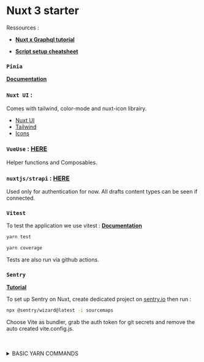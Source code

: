 # Nuxt 3 starter

Ressources :

- **[Nuxt x Graphql tutorial](https://selemondev.hashnode.dev/powering-your-nuxt-3-app-with-graphql-using-nuxt-apollo)**

- **[Script setup cheatsheet](https://fadamakis.com/vue-3-script-setup-cheat-sheet-36572c042128)**

### `Pinia`

**[Documentation](https://pinia.vuejs.org/ssr/nuxt.html)**

### `Nuxt UI` :

Comes with tailwind, color-mode and nuxt-icon librairy.

- [Nuxt UI](https://ui.nuxt.com/getting-started)
- [Tailwind](https://tailwindcomponents.com/cheatsheet/)
- [Icons](https://icon-sets.iconify.design/)

### `VueUse` : [HERE](https://vueuse.org/)

Helper functions and Composables.

### `nuxtjs/strapi` : [HERE](https://vueuse.org/)

Used only for authentication for now. All drafts content types can be seen if connected.

### `Vitest`

To test the application we use vitest : **[Documentation](https://vitest.dev/guide/)**

```bash
yarn test

yarn coverage
```

Tests are also run via github actions.

### `Sentry`

**[Tutorial](https://gearboxgo.com/articles/web-application-development/setting-up-sentry-with-nuxt-3)**

To set up Sentry on Nuxt, create dedicated project on [sentry.io](https://sentry.io/) then run :

```bash
npx @sentry/wizard@latest -i sourcemaps
```

Choose Vite as bundler, grab the auth token for git secrets and remove the auto created vite.config.js.

<br/>
<br/>

<details>
<summary>BASIC YARN COMMANDS</summary>
<br/>

Look at the [Nuxt 3 documentation](https://nuxt.com/docs/getting-started/introduction) to learn more.

## Setup

Make sure to install the dependencies:

```bash
yarn install
```

## Development Server

Start the development server on `http://localhost:3000`:

```bash
yarn dev
```

## Production

Build the application for production:

```bash
yarn build
```

Locally preview production build:

```bash
yarn preview
```

Check out the [deployment documentation](https://nuxt.com/docs/getting-started/deployment) for more information.

</details>
